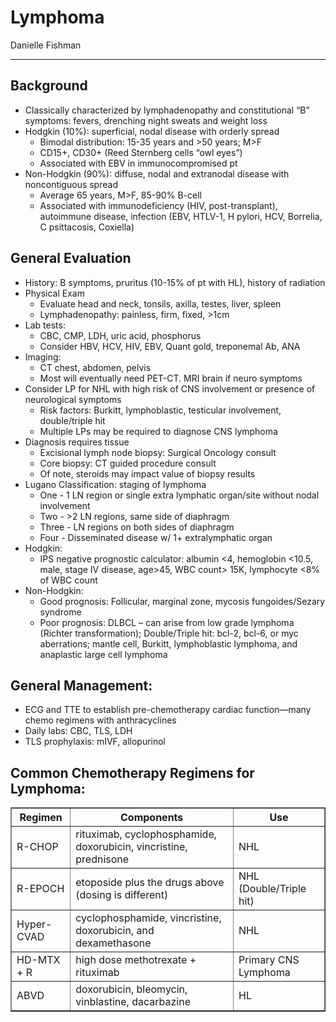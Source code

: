 # Lymphoma

Danielle Fishman

---

## Background
-	Classically characterized by lymphadenopathy and constitutional “B” symptoms: fevers, drenching night sweats and weight loss
-	Hodgkin (10%): superficial, nodal disease with orderly spread
    -	Bimodal distribution: 15-35 years and >50 years; M>F
    -	CD15+, CD30+ (Reed Sternberg cells “owl eyes”)
    -	Associated with EBV in immunocompromised pt
-	Non-Hodgkin (90%): diffuse, nodal and extranodal disease with noncontiguous spread
    -	Average 65 years, M>F, 85-90% B-cell
    -	Associated with immunodeficiency (HIV, post-transplant), autoimmune disease, infection (EBV, HTLV-1, H pylori, HCV, Borrelia, C psittacosis, Coxiella)

## General Evaluation
-	History: B symptoms, pruritus (10-15% of pt with HL), history of radiation 
-	Physical Exam
    -	Evaluate head and neck, tonsils, axilla, testes, liver, spleen
    -	Lymphadenopathy: painless, firm, fixed, >1cm
-	Lab tests:
    -	CBC, CMP, LDH, uric acid, phosphorus
    -	Consider HBV, HCV,  HIV, EBV, Quant gold, treponemal Ab, ANA
-	Imaging:
    -	CT chest, abdomen, pelvis
    -	Most will eventually need PET-CT. MRI brain if neuro symptoms
-	Consider LP for NHL with high risk of CNS involvement or presence of neurological symptoms
    -	Risk factors: Burkitt, lymphoblastic, testicular involvement, double/triple hit
    -	Multiple LPs may be required to diagnose CNS lymphoma
-	Diagnosis requires tissue
    -	Excisional lymph node biopsy: Surgical Oncology consult
    -	Core biopsy: CT guided procedure consult
    -	Of note, steroids may impact value of biopsy results
-	Lugano Classification: staging of lymphoma
    -	One - 1 LN region or single extra lymphatic organ/site without nodal involvement
    -	Two - >2 LN regions, same side of diaphragm
    -	Three - LN regions on both sides of diaphragm
    -	Four - Disseminated disease w/ 1+ extralymphatic organ
-	Hodgkin: 
    -	IPS negative prognostic calculator: albumin <4, hemoglobin <10.5, male, stage IV disease,  age>45, WBC count> 15K, lymphocyte <8% of WBC count
-	Non-Hodgkin: 
    -	Good prognosis: Follicular, marginal zone, mycosis fungoides/Sezary syndrome 
    -	Poor prognosis: DLBCL – can arise from low grade lymphoma (Richter transformation); Double/Triple hit: bcl-2, bcl-6, or myc aberrations; mantle cell, Burkitt, lymphoblastic lymphoma, and anaplastic large cell lymphoma  

## General Management:
-	ECG and TTE to establish pre-chemotherapy cardiac function—many chemo regimens with anthracyclines
-	Daily labs: CBC, TLS, LDH 
-	TLS prophylaxis: mIVF, allopurinol 

## Common Chemotherapy Regimens for Lymphoma:
<table border="1">
  <tr>
    <th>Regimen</th>
    <th>Components</th>
    <th>Use</th>
  </tr>
  <tr>
    <td>R-CHOP</td>
    <td>rituximab, cyclophosphamide, doxorubicin, vincristine, prednisone</td>
    <td>NHL</td>
  </tr>
  <tr>
    <td>R-EPOCH</td>
    <td>etoposide plus the drugs above (dosing is different)</td>
    <td>NHL (Double/Triple hit)</td>
  </tr>
  <tr>
    <td>Hyper-CVAD</td>
    <td>cyclophosphamide, vincristine, doxorubicin, and dexamethasone</td>
    <td>NHL</td>
  </tr>
  <tr>
    <td>HD-MTX + R</td>
    <td>high dose methotrexate + rituximab</td>
    <td>Primary CNS Lymphoma</td>
  </tr>
  <tr>
    <td>ABVD</td>
    <td>doxorubicin, bleomycin, vinblastine, dacarbazine</td>
    <td>HL</td>
  </tr>
</table>
